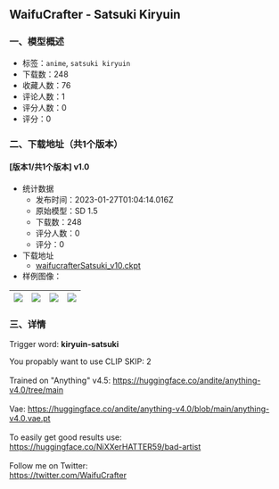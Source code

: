 ## WaifuCrafter - Satsuki Kiryuin
### 一、模型概述

- 标签：`anime`, `satsuki kiryuin`
- 下载数：248
- 收藏人数：76
- 评论人数：1
- 评分人数：0
- 评分：0

### 二、下载地址（共1个版本）

#### [版本1/共1个版本] v1.0

- 统计数据
  - 发布时间：2023-01-27T01:04:14.016Z
  - 原始模型：SD 1.5
  - 下载数：248
  - 评分人数：0
  - 评分：0
- 下载地址
  - [waifucrafterSatsuki_v10.ckpt](https://civitai.com/api/download/models/6264)
- 样例图像：

| <img src="https://image.civitai.com/xG1nkqKTMzGDvpLrqFT7WA/e3d9ebb6-5d21-46d6-35fa-2e1722479200/width=450/55035.jpeg" /> | <img src="https://image.civitai.com/xG1nkqKTMzGDvpLrqFT7WA/c9de229b-df4e-4c2e-2eac-dd5bce8bb000/width=450/55047.jpeg" /> | <img src="https://image.civitai.com/xG1nkqKTMzGDvpLrqFT7WA/75aafbce-2d4e-4c44-1d2f-d3133965e400/width=450/55046.jpeg" /> | <img src="https://image.civitai.com/xG1nkqKTMzGDvpLrqFT7WA/bb24965b-4795-4d79-e9aa-f1b0989fb300/width=450/55045.jpeg" /> |
| ---- | ---- | ---- | ---- |


### 三、详情
<p>Trigger word: <strong>kiryuin-satsuki</strong><br /></p><p>You propably want to use CLIP SKIP: 2<br /><br />Trained on "Anything" v4.5: <a target="_blank" rel="ugc" href="https://huggingface.co/andite/anything-v4.0/tree/main">https://huggingface.co/andite/anything-v4.0/tree/main</a><br /><br />Vae: <a target="_blank" rel="ugc" href="https://huggingface.co/andite/anything-v4.0/blob/main/anything-v4.0.vae.pt">https://huggingface.co/andite/anything-v4.0/blob/main/anything-v4.0.vae.pt</a><br /><br />To easily get good results use: <a target="_blank" rel="ugc" href="https://huggingface.co/NiXXerHATTER59/bad-artist">https://huggingface.co/NiXXerHATTER59/bad-artist</a><br /><br />Follow me on Twitter:<br /><a target="_blank" rel="ugc" href="https://twitter.com/WaifuCrafter">https://twitter.com/WaifuCrafter</a></p>